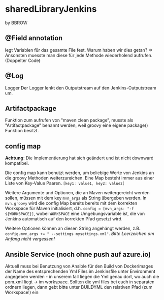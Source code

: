 # sharedLibraryJenkins

by BBROW

## @Field annotation
legt Variablen für das gesamte File fest.
Warum haben wir dies getan?
=> Ansonsten muesste man diese für jede Methode wiederholend aufrufen. (Doppelter Code)

## @Log
Logger
Der Logger lenkt den Outputstream auf den Jenkins-Outputstream um.

## Artifactpackage
Funktion zum aufrufen von "maven clean package", musste als "Artifactpackage" benannt werden, weil
groovy eine eigene package() Funktion besitzt.

## config map
**Achtung:** Die Implementierung hat sich geändert und ist nicht downward kompatibel.

Die config map kann benutzt werden, um beliebige Werte von Jenkins an die groovy Methoden weiterzureichen. Eine Map besteht immer aus einer Liste von Key-Value Paaren. `[key1: value1, key2: value2]`

Weitere Argumente und Optionen, die an Maven weitergereicht werden sollen, müssen mit dem key `mvn_args` als String übergeben werden. In `mvn.groovy` wird die config Map bereits bereits mit dem korrekten Workspace für Maven initialisiert, d.h. `config = [mvn_args: "-f ${WORKSPACE}]`, wobei `WORKSPACE` eine Umgebungsvariable ist, die von Jenkins automatisch auf den korrekten Pfad gesetzt wird.

Weitere Optionen können an diesen String angehängt werden, z.B. `config.mvn_args += " --settings mysettings.xml"`. *Bitte Leerzeichen am Anfang nicht vergessen!*

## Ansible Service (noch ohne push auf azure.io)
Aktuell muss bei Benutzung von Ansible für den Build von Dockerimages der Name des entsprechenden Yml Files im Jenkinsfile unter Environment angegeben werden - in unserem fall liegen die Yml genau dort, wo auch die pom.xml liegt -> im workspace. Sollten die yml files bei euch in separaten ordnern liegen, dann gebt bitte unter BUILDYML den relativen Pfad (zum Workspace!) ein
